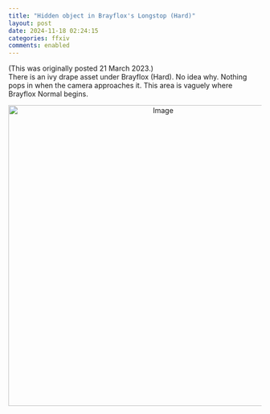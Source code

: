 ```yaml
---
title: "Hidden object in Brayflox's Longstop (Hard)"
layout: post
date: 2024-11-18 02:24:15
categories: ffxiv
comments: enabled
---
```

(This was originally posted 21 March 2023.)  
There is an ivy drape asset under Brayflox (Hard). No idea why. Nothing pops in when the camera approaches it. This area is vaguely where Brayflox Normal begins.  
<center><a href="https://raw.githubusercontent.com/Nox13last/nox13last.github.io/refs/heads/main/_uploads/Brayflox_H_1.png"><img src="https://raw.githubusercontent.com/Nox13last/nox13last.github.io/refs/heads/main/_uploads/Brayflox_H_1.png" alt="Image" width="600"></a></center>


